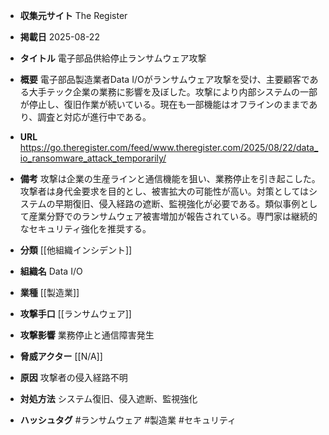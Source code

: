 - **収集元サイト**
The Register

- **掲載日**
2025-08-22

- **タイトル**
電子部品供給停止ランサムウェア攻撃

- **概要**
電子部品製造業者Data I/Oがランサムウェア攻撃を受け、主要顧客である大手テック企業の業務に影響を及ぼした。攻撃により内部システムの一部が停止し、復旧作業が続いている。現在も一部機能はオフラインのままであり、調査と対応が進行中である。

- **URL**
https://go.theregister.com/feed/www.theregister.com/2025/08/22/data_io_ransomware_attack_temporarily/

- **備考**
攻撃は企業の生産ラインと通信機能を狙い、業務停止を引き起こした。攻撃者は身代金要求を目的とし、被害拡大の可能性が高い。対策としてはシステムの早期復旧、侵入経路の遮断、監視強化が必要である。類似事例として産業分野でのランサムウェア被害増加が報告されている。専門家は継続的なセキュリティ強化を推奨する。

- **分類**
[[他組織インシデント]]

- **組織名**
Data I/O

- **業種**
[[製造業]]

- **攻撃手口**
[[ランサムウェア]]

- **攻撃影響**
業務停止と通信障害発生

- **脅威アクター**
[[N/A]]

- **原因**
攻撃者の侵入経路不明

- **対処方法**
システム復旧、侵入遮断、監視強化

- **ハッシュタグ**
#ランサムウェア #製造業 #セキュリティ
